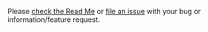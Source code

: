 Please [check the Read Me](README.md) or [file an issue](https://github.com/ppluijten/bluelock/issues) with your bug or information/feature request.

